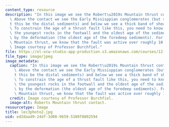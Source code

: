 ```yaml
---
content_type: resource
description: "In this image we see the Robert\u2019s Mountain thrust contact up close.\
  \ Above the contact we see the Early Missisppian conglomerates (but shouldn\u2019\
  t this be the distal sediments) and below we see a thick band of sheared rocks.\
  \ To constrain the age of a thrust fault like this, you need to know the age of\
  \ the youngest rocks in the footwall and the oldest age of the sediments produced\
  \ by the deformation (the oldest age of the foredeep sediments). For the Roberts\
  \ Mountain thrust, we know that the fault was active over roughly 10 million years.\
  \ Image courtesy of Professor Burchfiel."
file: https://ol-ocw-studio-app-production.s3.amazonaws.com/courses/12-114-field-geology-i-fall-2005/ed2daad924df3d0896595389f8802594_lec3photo2.jpg
file_type: image/jpeg
image_metadata:
  caption: "In this image we see the Robert\u2019s Mountain thrust contact up close.\
    \ Above the contact we see the Early Missisppian conglomerates (but shouldn\u2019\
    t this be the distal sediments) and below we see a thick band of sheared rocks.\
    \ To constrain the age of a thrust fault like this, you need to know the age of\
    \ the youngest rocks in the footwall and the oldest age of the sediments produced\
    \ by the deformation (the oldest age of the foredeep sediments). For the Roberts\
    \ Mountain thrust, we know that the fault was active over roughly 10 million years."
  credit: Image courtesy of Professor Burchfiel.
  image-alt: Roberts Mountain thrust contact.
resourcetype: Image
title: lec3photo2.jpg
uid: ed2daad9-24df-3d08-9659-5389f8802594
---
```

